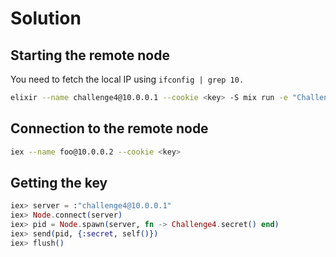 # Solution

## Starting the remote node

You need to fetch the local IP using `ifconfig | grep 10.`

```bash
elixir --name challenge4@10.0.0.1 --cookie <key> -S mix run -e "Challenge4.secret()" --no-halt
```

## Connection to the remote node

```bash
iex --name foo@10.0.0.2 --cookie <key>
```

## Getting the key

```elixir
iex> server = :"challenge4@10.0.0.1"
iex> Node.connect(server)
iex> pid = Node.spawn(server, fn -> Challenge4.secret() end)
iex> send(pid, {:secret, self()})
iex> flush()
```
